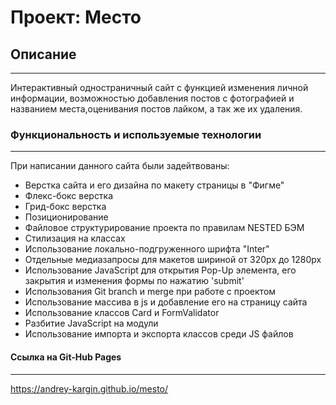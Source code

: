 # Проект: Место

## Описание
--------
Интерактивный одностраничный сайт с функцией изменения личной информации, возможностью добавления постов с фотографией и названием места,оценивания постов лайком, а так же их удаления.
### Функциональность и используемые технологии
---------
При написании данного сайта были задейтвованы:
* Верстка сайта и его дизайна по макету страницы в "Фигме"
* Флекс-бокс верстка
* Грид-бокс верстка
* Позиционирование
* Файловое структурирование проекта по правилам NESTED БЭМ
* Стилизация на классах
* Использование локально-подгруженного шрифта "Inter"
* Отдельные медиазапросы для макетов шириной от 320px до 1280px
* Использование JavaScript для открытия Pop-Up элемента, его закрытия и изменения формы по нажатию 'submit'
* Использования Git branch и merge при работе с проектом
* Использование массива в js и добавление его на страницу сайта
* Использование классов Card и FormValidator
* Разбитие JavaScript на модули
* Использование импорта и экспорта классов среди JS файлов


#### Ссылка на Git-Hub Pages
----------
https://andrey-kargin.github.io/mesto/
